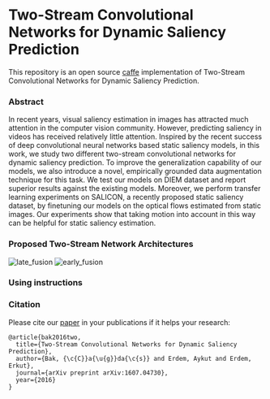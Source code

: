 # Two-Stream Convolutional Networks for Dynamic Saliency Prediction

This repository is an open source [caffe](http://caffe.berkeleyvision.org/) implementation of Two-Stream Convolutional Networks for Dynamic Saliency Prediction.

### Abstract
In recent years, visual saliency estimation in images has attracted much attention in the computer vision community.
However, predicting saliency in videos has received relatively little attention. Inspired by the recent success of deep
convolutional neural networks based static saliency models, in this work, we study two different two-stream convolutional
networks for dynamic saliency prediction. To improve the generalization capability of our models, we also
introduce a novel, empirically grounded data augmentation technique for this task. We test our models on DIEM
dataset and report superior results against the existing models. Moreover, we perform transfer learning experiments on
SALICON, a recently proposed static saliency dataset, by finetuning our models on the optical flows estimated from static images. Our experiments show that taking motion into account in this way can be helpful for static saliency estimation.

### Proposed Two-Stream Network Architectures
![late_fusion](https://raw.githubusercontent.com/cagdasbak/dynamicsaliency/master/img/late.png)
![early_fusion](https://raw.githubusercontent.com/cagdasbak/dynamicsaliency/master/img/early.png)

    
### Using instructions


### Citation

Please cite our [paper](https://arxiv.org/pdf/1607.04730v1.pdf) in your publications if it helps your research:
````
@article{bak2016two,
  title={Two-Stream Convolutional Networks for Dynamic Saliency Prediction},
  author={Bak, {\c{C}}a{\u{g}}da{\c{s}} and Erdem, Aykut and Erdem, Erkut},
  journal={arXiv preprint arXiv:1607.04730},
  year={2016}
}

````

